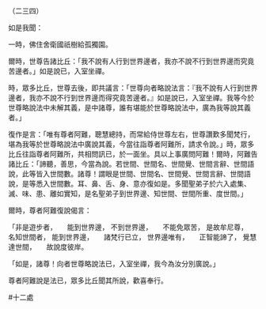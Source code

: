 （二三四）

如是我聞：

一時，佛住舍衛國祇樹給孤獨園。

爾時，世尊告諸比丘：「我不說有人行到世界邊者，我亦不說不行到世界邊而究竟苦邊者。」如是說已，入室坐禪。

時，眾多比丘，世尊去後，即共議言：「世尊向者略說法言：『我不說有人行到世界邊者，我亦不說不行到世界邊而得究竟苦邊者。』如是說已，入室坐禪。我等今於世尊略說法中未解其義，是中諸尊，誰有堪能於世尊略說法中，廣為我等說其義者。」

復作是言：「唯有尊者阿難，聰慧總持，而常給侍世尊左右，世尊讚歎多聞梵行，堪為我等於世尊略說法中廣說其義，今當往詣尊者阿難所，請求令說。」時，眾多比丘往詣尊者阿難所，共相問訊已，於一面坐。具以上事廣問阿難！爾時，阿難告諸比丘：「諦聽，善思，今當為說。若世間、世間名、世間覺、世間言辭、世間語說，此等皆入世間數。諸尊！謂眼是世間、世間名、世間覺、世間言辭、世間語說，是等悉入世間數。耳、鼻、舌、身、意亦復如是。多聞聖弟子於六入處集、滅、味、患、離如實知，是名聖弟子到世界邊、知世間、世間所重、度世間。」

爾時，尊者阿難復說偈言：

「非是遊步者，　　能到世界邊，
不到世界邊，　　不能免眾苦，
是故牟尼尊，　　名知世間者，
能到世界邊，　　諸梵行已立，
世界邊唯有，　　正智能諦了，
覺慧達世間，　　故說度彼岸。

「如是，諸尊！向者世尊略說法已，入室坐禪，我今為汝分別廣說。」

尊者阿難說是法已，眾多比丘聞其所說，歡喜奉行。




#十二處
